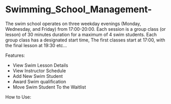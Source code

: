 # Swimming_School_Management-
The swim school operates on three weekday evenings (Monday, Wednesday, and Friday) from 17:00-20:00. Each session is a group class (or lesson) of 30 minutes duration for a maximum of 4 swim students. Each group class has a designated start time, The first classes start at 17:00, with the final lesson at 19:30 etc...

Features:
- View Swim Lesson Details
- View Instructor Schedule 
- Add New Swim Student
- Award Swim qualification
- Move Swim Student To the Waitlist


How to Use:

